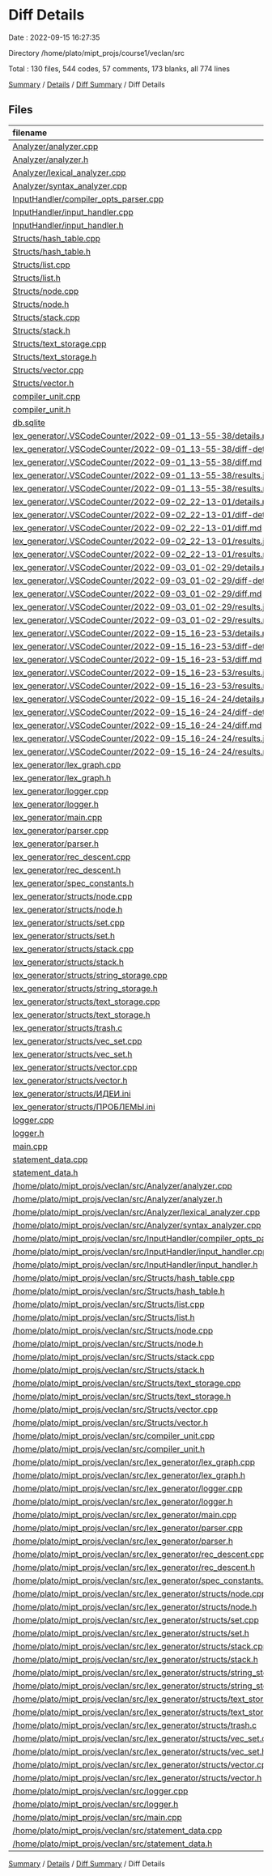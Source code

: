 # Diff Details

Date : 2022-09-15 16:27:35

Directory /home/plato/mipt_projs/course1/veclan/src

Total : 130 files,  544 codes, 57 comments, 173 blanks, all 774 lines

[Summary](results.md) / [Details](details.md) / [Diff Summary](diff.md) / Diff Details

## Files
| filename | language | code | comment | blank | total |
| :--- | :--- | ---: | ---: | ---: | ---: |
| [Analyzer/analyzer.cpp](/Analyzer/analyzer.cpp) | C++ | 11 | 1 | 5 | 17 |
| [Analyzer/analyzer.h](/Analyzer/analyzer.h) | C++ | 24 | 4 | 12 | 40 |
| [Analyzer/lexical_analyzer.cpp](/Analyzer/lexical_analyzer.cpp) | C++ | 135 | 28 | 66 | 229 |
| [Analyzer/syntax_analyzer.cpp](/Analyzer/syntax_analyzer.cpp) | C++ | 358 | 400 | 164 | 922 |
| [InputHandler/compiler_opts_parser.cpp](/InputHandler/compiler_opts_parser.cpp) | C++ | 37 | 13 | 30 | 80 |
| [InputHandler/input_handler.cpp](/InputHandler/input_handler.cpp) | C++ | 46 | 14 | 34 | 94 |
| [InputHandler/input_handler.h](/InputHandler/input_handler.h) | C++ | 6 | 10 | 5 | 21 |
| [Structs/hash_table.cpp](/Structs/hash_table.cpp) | C++ | 555 | 38 | 212 | 805 |
| [Structs/hash_table.h](/Structs/hash_table.h) | C++ | 171 | 3 | 31 | 205 |
| [Structs/list.cpp](/Structs/list.cpp) | C++ | 574 | 247 | 252 | 1,073 |
| [Structs/list.h](/Structs/list.h) | C++ | 170 | 81 | 49 | 300 |
| [Structs/node.cpp](/Structs/node.cpp) | C++ | 238 | 65 | 114 | 417 |
| [Structs/node.h](/Structs/node.h) | C++ | 51 | 51 | 27 | 129 |
| [Structs/stack.cpp](/Structs/stack.cpp) | C++ | 292 | 31 | 147 | 470 |
| [Structs/stack.h](/Structs/stack.h) | C++ | 113 | 3 | 36 | 152 |
| [Structs/text_storage.cpp](/Structs/text_storage.cpp) | C++ | 298 | 56 | 167 | 521 |
| [Structs/text_storage.h](/Structs/text_storage.h) | C++ | 38 | 37 | 18 | 93 |
| [Structs/vector.cpp](/Structs/vector.cpp) | C++ | 87 | 17 | 51 | 155 |
| [Structs/vector.h](/Structs/vector.h) | C++ | 22 | 38 | 17 | 77 |
| [compiler_unit.cpp](/compiler_unit.cpp) | C++ | 30 | 16 | 21 | 67 |
| [compiler_unit.h](/compiler_unit.h) | C++ | 43 | 13 | 22 | 78 |
| [db.sqlite](/db.sqlite) | Database | 29 | 0 | 1 | 30 |
| [lex_generator/.VSCodeCounter/2022-09-01_13-55-38/details.md](/lex_generator/.VSCodeCounter/2022-09-01_13-55-38/details.md) | Markdown | 37 | 0 | 6 | 43 |
| [lex_generator/.VSCodeCounter/2022-09-01_13-55-38/diff-details.md](/lex_generator/.VSCodeCounter/2022-09-01_13-55-38/diff-details.md) | Markdown | 9 | 0 | 6 | 15 |
| [lex_generator/.VSCodeCounter/2022-09-01_13-55-38/diff.md](/lex_generator/.VSCodeCounter/2022-09-01_13-55-38/diff.md) | Markdown | 12 | 0 | 7 | 19 |
| [lex_generator/.VSCodeCounter/2022-09-01_13-55-38/results.json](/lex_generator/.VSCodeCounter/2022-09-01_13-55-38/results.json) | JSON | 1 | 0 | 0 | 1 |
| [lex_generator/.VSCodeCounter/2022-09-01_13-55-38/results.md](/lex_generator/.VSCodeCounter/2022-09-01_13-55-38/results.md) | Markdown | 17 | 0 | 7 | 24 |
| [lex_generator/.VSCodeCounter/2022-09-02_22-13-01/details.md](/lex_generator/.VSCodeCounter/2022-09-02_22-13-01/details.md) | Markdown | 36 | 0 | 6 | 42 |
| [lex_generator/.VSCodeCounter/2022-09-02_22-13-01/diff-details.md](/lex_generator/.VSCodeCounter/2022-09-02_22-13-01/diff-details.md) | Markdown | 10 | 0 | 6 | 16 |
| [lex_generator/.VSCodeCounter/2022-09-02_22-13-01/diff.md](/lex_generator/.VSCodeCounter/2022-09-02_22-13-01/diff.md) | Markdown | 14 | 0 | 7 | 21 |
| [lex_generator/.VSCodeCounter/2022-09-02_22-13-01/results.json](/lex_generator/.VSCodeCounter/2022-09-02_22-13-01/results.json) | JSON | 1 | 0 | 0 | 1 |
| [lex_generator/.VSCodeCounter/2022-09-02_22-13-01/results.md](/lex_generator/.VSCodeCounter/2022-09-02_22-13-01/results.md) | Markdown | 17 | 0 | 7 | 24 |
| [lex_generator/.VSCodeCounter/2022-09-03_01-02-29/details.md](/lex_generator/.VSCodeCounter/2022-09-03_01-02-29/details.md) | Markdown | 36 | 0 | 6 | 42 |
| [lex_generator/.VSCodeCounter/2022-09-03_01-02-29/diff-details.md](/lex_generator/.VSCodeCounter/2022-09-03_01-02-29/diff-details.md) | Markdown | 13 | 0 | 6 | 19 |
| [lex_generator/.VSCodeCounter/2022-09-03_01-02-29/diff.md](/lex_generator/.VSCodeCounter/2022-09-03_01-02-29/diff.md) | Markdown | 15 | 0 | 7 | 22 |
| [lex_generator/.VSCodeCounter/2022-09-03_01-02-29/results.json](/lex_generator/.VSCodeCounter/2022-09-03_01-02-29/results.json) | JSON | 1 | 0 | 0 | 1 |
| [lex_generator/.VSCodeCounter/2022-09-03_01-02-29/results.md](/lex_generator/.VSCodeCounter/2022-09-03_01-02-29/results.md) | Markdown | 17 | 0 | 7 | 24 |
| [lex_generator/.VSCodeCounter/2022-09-15_16-23-53/details.md](/lex_generator/.VSCodeCounter/2022-09-15_16-23-53/details.md) | Markdown | 36 | 0 | 6 | 42 |
| [lex_generator/.VSCodeCounter/2022-09-15_16-23-53/diff-details.md](/lex_generator/.VSCodeCounter/2022-09-15_16-23-53/diff-details.md) | Markdown | 63 | 0 | 6 | 69 |
| [lex_generator/.VSCodeCounter/2022-09-15_16-23-53/diff.md](/lex_generator/.VSCodeCounter/2022-09-15_16-23-53/diff.md) | Markdown | 25 | 0 | 7 | 32 |
| [lex_generator/.VSCodeCounter/2022-09-15_16-23-53/results.json](/lex_generator/.VSCodeCounter/2022-09-15_16-23-53/results.json) | JSON | 1 | 0 | 0 | 1 |
| [lex_generator/.VSCodeCounter/2022-09-15_16-23-53/results.md](/lex_generator/.VSCodeCounter/2022-09-15_16-23-53/results.md) | Markdown | 17 | 0 | 7 | 24 |
| [lex_generator/.VSCodeCounter/2022-09-15_16-24-24/details.md](/lex_generator/.VSCodeCounter/2022-09-15_16-24-24/details.md) | Markdown | 36 | 0 | 6 | 42 |
| [lex_generator/.VSCodeCounter/2022-09-15_16-24-24/diff-details.md](/lex_generator/.VSCodeCounter/2022-09-15_16-24-24/diff-details.md) | Markdown | 9 | 0 | 6 | 15 |
| [lex_generator/.VSCodeCounter/2022-09-15_16-24-24/diff.md](/lex_generator/.VSCodeCounter/2022-09-15_16-24-24/diff.md) | Markdown | 12 | 0 | 7 | 19 |
| [lex_generator/.VSCodeCounter/2022-09-15_16-24-24/results.json](/lex_generator/.VSCodeCounter/2022-09-15_16-24-24/results.json) | JSON | 1 | 0 | 0 | 1 |
| [lex_generator/.VSCodeCounter/2022-09-15_16-24-24/results.md](/lex_generator/.VSCodeCounter/2022-09-15_16-24-24/results.md) | Markdown | 18 | 0 | 7 | 25 |
| [lex_generator/lex_graph.cpp](/lex_generator/lex_graph.cpp) | C++ | 538 | 82 | 271 | 891 |
| [lex_generator/lex_graph.h](/lex_generator/lex_graph.h) | C++ | 38 | 38 | 18 | 94 |
| [lex_generator/logger.cpp](/lex_generator/logger.cpp) | C++ | 223 | 35 | 116 | 374 |
| [lex_generator/logger.h](/lex_generator/logger.h) | C++ | 76 | 19 | 28 | 123 |
| [lex_generator/main.cpp](/lex_generator/main.cpp) | C++ | 20 | 6 | 11 | 37 |
| [lex_generator/parser.cpp](/lex_generator/parser.cpp) | C++ | 468 | 101 | 228 | 797 |
| [lex_generator/parser.h](/lex_generator/parser.h) | C++ | 35 | 1 | 15 | 51 |
| [lex_generator/rec_descent.cpp](/lex_generator/rec_descent.cpp) | C++ | 224 | 99 | 102 | 425 |
| [lex_generator/rec_descent.h](/lex_generator/rec_descent.h) | C++ | 15 | 0 | 8 | 23 |
| [lex_generator/spec_constants.h](/lex_generator/spec_constants.h) | C++ | 22 | 1 | 9 | 32 |
| [lex_generator/structs/node.cpp](/lex_generator/structs/node.cpp) | C++ | 219 | 44 | 119 | 382 |
| [lex_generator/structs/node.h](/lex_generator/structs/node.h) | C++ | 53 | 56 | 29 | 138 |
| [lex_generator/structs/set.cpp](/lex_generator/structs/set.cpp) | C++ | 100 | 16 | 47 | 163 |
| [lex_generator/structs/set.h](/lex_generator/structs/set.h) | C++ | 19 | 9 | 15 | 43 |
| [lex_generator/structs/stack.cpp](/lex_generator/structs/stack.cpp) | C++ | 261 | 86 | 132 | 479 |
| [lex_generator/structs/stack.h](/lex_generator/structs/stack.h) | C++ | 110 | 3 | 34 | 147 |
| [lex_generator/structs/string_storage.cpp](/lex_generator/structs/string_storage.cpp) | C++ | 103 | 21 | 69 | 193 |
| [lex_generator/structs/string_storage.h](/lex_generator/structs/string_storage.h) | C++ | 23 | 0 | 9 | 32 |
| [lex_generator/structs/text_storage.cpp](/lex_generator/structs/text_storage.cpp) | C++ | 315 | 50 | 180 | 545 |
| [lex_generator/structs/text_storage.h](/lex_generator/structs/text_storage.h) | C++ | 57 | 46 | 22 | 125 |
| [lex_generator/structs/trash.c](/lex_generator/structs/trash.c) | C | 31 | 0 | 16 | 47 |
| [lex_generator/structs/vec_set.cpp](/lex_generator/structs/vec_set.cpp) | C++ | 75 | 13 | 47 | 135 |
| [lex_generator/structs/vec_set.h](/lex_generator/structs/vec_set.h) | C++ | 23 | 1 | 7 | 31 |
| [lex_generator/structs/vector.cpp](/lex_generator/structs/vector.cpp) | C++ | 94 | 18 | 57 | 169 |
| [lex_generator/structs/vector.h](/lex_generator/structs/vector.h) | C++ | 28 | 38 | 20 | 86 |
| [lex_generator/structs/ИДЕИ.ini](/lex_generator/structs/%D0%98%D0%94%D0%95%D0%98.ini) | Ini | 5 | 0 | 4 | 9 |
| [lex_generator/structs/ПРОБЛЕМЫ.ini](/lex_generator/structs/%D0%9F%D0%A0%D0%9E%D0%91%D0%9B%D0%95%D0%9C%D0%AB.ini) | Ini | 5 | 0 | 3 | 8 |
| [logger.cpp](/logger.cpp) | C++ | 223 | 35 | 116 | 374 |
| [logger.h](/logger.h) | C++ | 81 | 19 | 29 | 129 |
| [main.cpp](/main.cpp) | C++ | 14 | 2 | 9 | 25 |
| [statement_data.cpp](/statement_data.cpp) | C++ | 30 | 2 | 6 | 38 |
| [statement_data.h](/statement_data.h) | C++ | 78 | 0 | 22 | 100 |
| [/home/plato/mipt_projs/veclan/src/Analyzer/analyzer.cpp](//home/plato/mipt_projs/veclan/src/Analyzer/analyzer.cpp) | C++ | -11 | -1 | -5 | -17 |
| [/home/plato/mipt_projs/veclan/src/Analyzer/analyzer.h](//home/plato/mipt_projs/veclan/src/Analyzer/analyzer.h) | C++ | -24 | -4 | -12 | -40 |
| [/home/plato/mipt_projs/veclan/src/Analyzer/lexical_analyzer.cpp](//home/plato/mipt_projs/veclan/src/Analyzer/lexical_analyzer.cpp) | C++ | -135 | -28 | -66 | -229 |
| [/home/plato/mipt_projs/veclan/src/Analyzer/syntax_analyzer.cpp](//home/plato/mipt_projs/veclan/src/Analyzer/syntax_analyzer.cpp) | C++ | -358 | -400 | -164 | -922 |
| [/home/plato/mipt_projs/veclan/src/InputHandler/compiler_opts_parser.cpp](//home/plato/mipt_projs/veclan/src/InputHandler/compiler_opts_parser.cpp) | C++ | -37 | -13 | -30 | -80 |
| [/home/plato/mipt_projs/veclan/src/InputHandler/input_handler.cpp](//home/plato/mipt_projs/veclan/src/InputHandler/input_handler.cpp) | C++ | -46 | -14 | -34 | -94 |
| [/home/plato/mipt_projs/veclan/src/InputHandler/input_handler.h](//home/plato/mipt_projs/veclan/src/InputHandler/input_handler.h) | C++ | -6 | -10 | -5 | -21 |
| [/home/plato/mipt_projs/veclan/src/Structs/hash_table.cpp](//home/plato/mipt_projs/veclan/src/Structs/hash_table.cpp) | C++ | -555 | -38 | -212 | -805 |
| [/home/plato/mipt_projs/veclan/src/Structs/hash_table.h](//home/plato/mipt_projs/veclan/src/Structs/hash_table.h) | C++ | -171 | -3 | -31 | -205 |
| [/home/plato/mipt_projs/veclan/src/Structs/list.cpp](//home/plato/mipt_projs/veclan/src/Structs/list.cpp) | C++ | -574 | -247 | -252 | -1,073 |
| [/home/plato/mipt_projs/veclan/src/Structs/list.h](//home/plato/mipt_projs/veclan/src/Structs/list.h) | C++ | -170 | -81 | -49 | -300 |
| [/home/plato/mipt_projs/veclan/src/Structs/node.cpp](//home/plato/mipt_projs/veclan/src/Structs/node.cpp) | C++ | -238 | -65 | -114 | -417 |
| [/home/plato/mipt_projs/veclan/src/Structs/node.h](//home/plato/mipt_projs/veclan/src/Structs/node.h) | C++ | -51 | -51 | -27 | -129 |
| [/home/plato/mipt_projs/veclan/src/Structs/stack.cpp](//home/plato/mipt_projs/veclan/src/Structs/stack.cpp) | C++ | -292 | -31 | -147 | -470 |
| [/home/plato/mipt_projs/veclan/src/Structs/stack.h](//home/plato/mipt_projs/veclan/src/Structs/stack.h) | C++ | -113 | -3 | -36 | -152 |
| [/home/plato/mipt_projs/veclan/src/Structs/text_storage.cpp](//home/plato/mipt_projs/veclan/src/Structs/text_storage.cpp) | C++ | -298 | -56 | -167 | -521 |
| [/home/plato/mipt_projs/veclan/src/Structs/text_storage.h](//home/plato/mipt_projs/veclan/src/Structs/text_storage.h) | C++ | -38 | -37 | -18 | -93 |
| [/home/plato/mipt_projs/veclan/src/Structs/vector.cpp](//home/plato/mipt_projs/veclan/src/Structs/vector.cpp) | C++ | -87 | -17 | -51 | -155 |
| [/home/plato/mipt_projs/veclan/src/Structs/vector.h](//home/plato/mipt_projs/veclan/src/Structs/vector.h) | C++ | -22 | -38 | -17 | -77 |
| [/home/plato/mipt_projs/veclan/src/compiler_unit.cpp](//home/plato/mipt_projs/veclan/src/compiler_unit.cpp) | C++ | -30 | -16 | -21 | -67 |
| [/home/plato/mipt_projs/veclan/src/compiler_unit.h](//home/plato/mipt_projs/veclan/src/compiler_unit.h) | C++ | -43 | -13 | -22 | -78 |
| [/home/plato/mipt_projs/veclan/src/lex_generator/lex_graph.cpp](//home/plato/mipt_projs/veclan/src/lex_generator/lex_graph.cpp) | C++ | -492 | -55 | -244 | -791 |
| [/home/plato/mipt_projs/veclan/src/lex_generator/lex_graph.h](//home/plato/mipt_projs/veclan/src/lex_generator/lex_graph.h) | C++ | -41 | -9 | -15 | -65 |
| [/home/plato/mipt_projs/veclan/src/lex_generator/logger.cpp](//home/plato/mipt_projs/veclan/src/lex_generator/logger.cpp) | C++ | -223 | -35 | -116 | -374 |
| [/home/plato/mipt_projs/veclan/src/lex_generator/logger.h](//home/plato/mipt_projs/veclan/src/lex_generator/logger.h) | C++ | -76 | -19 | -28 | -123 |
| [/home/plato/mipt_projs/veclan/src/lex_generator/main.cpp](//home/plato/mipt_projs/veclan/src/lex_generator/main.cpp) | C++ | -20 | -6 | -11 | -37 |
| [/home/plato/mipt_projs/veclan/src/lex_generator/parser.cpp](//home/plato/mipt_projs/veclan/src/lex_generator/parser.cpp) | C++ | -468 | -101 | -228 | -797 |
| [/home/plato/mipt_projs/veclan/src/lex_generator/parser.h](//home/plato/mipt_projs/veclan/src/lex_generator/parser.h) | C++ | -35 | -1 | -15 | -51 |
| [/home/plato/mipt_projs/veclan/src/lex_generator/rec_descent.cpp](//home/plato/mipt_projs/veclan/src/lex_generator/rec_descent.cpp) | C++ | -224 | -99 | -102 | -425 |
| [/home/plato/mipt_projs/veclan/src/lex_generator/rec_descent.h](//home/plato/mipt_projs/veclan/src/lex_generator/rec_descent.h) | C++ | -15 | 0 | -8 | -23 |
| [/home/plato/mipt_projs/veclan/src/lex_generator/spec_constants.h](//home/plato/mipt_projs/veclan/src/lex_generator/spec_constants.h) | C++ | -22 | -1 | -9 | -32 |
| [/home/plato/mipt_projs/veclan/src/lex_generator/structs/node.cpp](//home/plato/mipt_projs/veclan/src/lex_generator/structs/node.cpp) | C++ | -219 | -44 | -119 | -382 |
| [/home/plato/mipt_projs/veclan/src/lex_generator/structs/node.h](//home/plato/mipt_projs/veclan/src/lex_generator/structs/node.h) | C++ | -53 | -56 | -29 | -138 |
| [/home/plato/mipt_projs/veclan/src/lex_generator/structs/set.cpp](//home/plato/mipt_projs/veclan/src/lex_generator/structs/set.cpp) | C++ | -100 | -16 | -47 | -163 |
| [/home/plato/mipt_projs/veclan/src/lex_generator/structs/set.h](//home/plato/mipt_projs/veclan/src/lex_generator/structs/set.h) | C++ | -19 | -9 | -15 | -43 |
| [/home/plato/mipt_projs/veclan/src/lex_generator/structs/stack.cpp](//home/plato/mipt_projs/veclan/src/lex_generator/structs/stack.cpp) | C++ | -261 | -86 | -132 | -479 |
| [/home/plato/mipt_projs/veclan/src/lex_generator/structs/stack.h](//home/plato/mipt_projs/veclan/src/lex_generator/structs/stack.h) | C++ | -110 | -3 | -34 | -147 |
| [/home/plato/mipt_projs/veclan/src/lex_generator/structs/string_storage.cpp](//home/plato/mipt_projs/veclan/src/lex_generator/structs/string_storage.cpp) | C++ | -103 | -21 | -69 | -193 |
| [/home/plato/mipt_projs/veclan/src/lex_generator/structs/string_storage.h](//home/plato/mipt_projs/veclan/src/lex_generator/structs/string_storage.h) | C++ | -23 | 0 | -9 | -32 |
| [/home/plato/mipt_projs/veclan/src/lex_generator/structs/text_storage.cpp](//home/plato/mipt_projs/veclan/src/lex_generator/structs/text_storage.cpp) | C++ | -315 | -50 | -180 | -545 |
| [/home/plato/mipt_projs/veclan/src/lex_generator/structs/text_storage.h](//home/plato/mipt_projs/veclan/src/lex_generator/structs/text_storage.h) | C++ | -57 | -46 | -22 | -125 |
| [/home/plato/mipt_projs/veclan/src/lex_generator/structs/trash.c](//home/plato/mipt_projs/veclan/src/lex_generator/structs/trash.c) | C | -31 | 0 | -16 | -47 |
| [/home/plato/mipt_projs/veclan/src/lex_generator/structs/vec_set.cpp](//home/plato/mipt_projs/veclan/src/lex_generator/structs/vec_set.cpp) | C++ | -69 | -12 | -43 | -124 |
| [/home/plato/mipt_projs/veclan/src/lex_generator/structs/vec_set.h](//home/plato/mipt_projs/veclan/src/lex_generator/structs/vec_set.h) | C++ | -21 | -1 | -6 | -28 |
| [/home/plato/mipt_projs/veclan/src/lex_generator/structs/vector.cpp](//home/plato/mipt_projs/veclan/src/lex_generator/structs/vector.cpp) | C++ | -94 | -18 | -57 | -169 |
| [/home/plato/mipt_projs/veclan/src/lex_generator/structs/vector.h](//home/plato/mipt_projs/veclan/src/lex_generator/structs/vector.h) | C++ | -28 | -38 | -20 | -86 |
| [/home/plato/mipt_projs/veclan/src/logger.cpp](//home/plato/mipt_projs/veclan/src/logger.cpp) | C++ | -223 | -35 | -116 | -374 |
| [/home/plato/mipt_projs/veclan/src/logger.h](//home/plato/mipt_projs/veclan/src/logger.h) | C++ | -81 | -19 | -29 | -129 |
| [/home/plato/mipt_projs/veclan/src/main.cpp](//home/plato/mipt_projs/veclan/src/main.cpp) | C++ | -14 | -2 | -9 | -25 |
| [/home/plato/mipt_projs/veclan/src/statement_data.cpp](//home/plato/mipt_projs/veclan/src/statement_data.cpp) | C++ | -30 | -2 | -6 | -38 |
| [/home/plato/mipt_projs/veclan/src/statement_data.h](//home/plato/mipt_projs/veclan/src/statement_data.h) | C++ | -78 | 0 | -22 | -100 |

[Summary](results.md) / [Details](details.md) / [Diff Summary](diff.md) / Diff Details